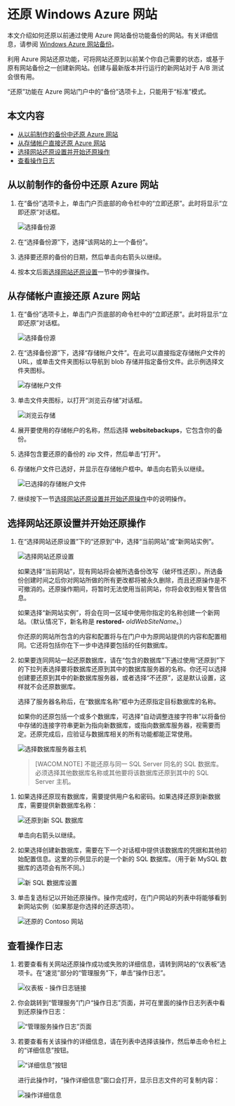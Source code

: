 <properties linkid="web-sites-restore" urlDisplayName="Restore a Windows Azure web site" pageTitle="Restore a Windows Azure web site" metaKeywords="Azure Web Sites, Restore, restoring" description="Learn how to restore your Azure web sites from backup." metaCanonical="" services="web-sites" documentationCenter="" title="Restore a Windows Azure web site" authors="timamm"  solutions="" writer="timamm" manager="paulettm" editor="mollybos"  />
<tags ms.service="web-sites"
    ms.date=""
    wacn.date=""
    />

# 还原 Windows Azure 网站

本文介绍如何还原以前通过使用 Azure 网站备份功能备份的网站。有关详细信息，请参阅 [Windows Azure 网站备份][Windows Azure 网站备份]。

利用 Azure 网站还原功能，可将网站还原到以前某个你自己需要的状态，或基于原有网站备份之一创建新网站。创建与最新版本并行运行的新网站对于 A/B 测试会很有用。

“还原”功能在 Azure 网站门户中的“备份”选项卡上，只能用于“标准”模式。

## 本文内容

-   [从以前制作的备份中还原 Azure 网站][从以前制作的备份中还原 Azure 网站]
-   [从存储帐户直接还原 Azure 网站][从存储帐户直接还原 Azure 网站]
-   [选择网站还原设置并开始还原操作][选择网站还原设置并开始还原操作]
-   [查看操作日志][查看操作日志]

<a name="PreviousBackup"></a>

## 从以前制作的备份中还原 Azure 网站

1.  在“备份”选项卡上，单击门户页底部的命令栏中的“立即还原”。此时将显示“立即还原”对话框。

    ![选择备份源][选择备份源]

2.  在“选择备份源”下，选择“该网站的上一个备份”。
3.  选择要还原的备份的日期，然后单击向右箭头以继续。
4.  按本文后面[选择网站还原设置][选择网站还原设置并开始还原操作]一节中的步骤操作。

<a name="StorageAccount"></a>

## 从存储帐户直接还原 Azure 网站

1.  在“备份”选项卡上，单击门户页底部的命令栏中的“立即还原”。此时将显示“立即还原”对话框。

    ![选择备份源][选择备份源]

2.  在“选择备份源”下，选择“存储帐户文件”。在此可以直接指定存储帐户文件的 URL，或单击文件夹图标以导航到 blob 存储并指定备份文件。此示例选择文件夹图标。

    ![存储帐户文件][存储帐户文件]

3.  单击文件夹图标，以打开“浏览云存储”对话框。

    ![浏览云存储][浏览云存储]

4.  展开要使用的存储帐户的名称，然后选择 **websitebackups**，它包含你的备份。
5.  选择包含要还原的备份的 zip 文件，然后单击“打开”。
6.  存储帐户文件已选好，并显示在存储帐户框中。单击向右箭头以继续。

    ![已选择的存储帐户文件][已选择的存储帐户文件]

7.  继续按下一节[选择网站还原设置并开始还原操作][选择网站还原设置并开始还原操作]中的说明操作。

<a name="RestoreSettings"></a>

## 选择网站还原设置并开始还原操作

1.  在“选择网站还原设置”下的“还原到”中，选择“当前网站”或“新网站实例”。

    ![选择网站还原设置][选择网站还原设置]

    如果选择“当前网站”，现有网站将会被所选备份改写（破坏性还原）。所选备份创建时间之后你对网站所做的所有更改都将被永久删除，而且还原操作是不可撤消的。还原操作期间，将暂时无法使用当前网站，你将会收到相关警告信息。

    如果选择“新网站实例”，将会在同一区域中使用你指定的名称创建一个新网站。（默认情况下，新名称是 **restored-** *oldWebSiteName*。）

    你还原的网站所包含的内容和配置将与在门户中为原网站提供的内容和配置相同。它还将包括你在下一步中选择要包括的任何数据库。

2.  如果要连同网站一起还原数据库，请在“包含的数据库”下通过使用“还原到”下的下拉列表选择要将数据库还原到其中的数据库服务器的名称。你还可以选择创建要还原到其中的新数据库服务器，或者选择“不还原”，这是默认设置，这样就不会还原数据库。

    选择了服务器名称后，在“数据库名称”框中为还原指定目标数据库的名称。

    如果你的还原包括一个或多个数据库，可选择“自动调整连接字符串”以将备份中存储的连接字符串更新为指向新数据库，或指向数据库服务器，视需要而定。还原完成后，应验证与数据库相关的所有功能都能正常使用。

    ![选择数据库服务器主机][选择数据库服务器主机]

    > [WACOM.NOTE] 不能还原与同一 SQL Server 同名的 SQL 数据库。必须选择其他数据库名称或其他要将该数据库还原到其中的 SQL Server 主机。

<!--     > [WACOM.NOTE] You can restore a MySQL数据库 with the same name to the same server, but be aware that this will clear out the existing content stored in the MySQL数据库. -->

1.  如果选择还原现有数据库，需要提供用户名和密码。如果选择还原到新数据库，需要提供新数据库名称：

    ![还原到新 SQL 数据库][还原到新 SQL 数据库]

    单击向右箭头以继续。

2.  如果选择创建新数据库，需要在下一个对话框中提供该数据库的凭据和其他初始配置信息。这里的示例显示的是一个新的 SQL 数据库。（用于新 MySQL 数据库的选项会有所不同。）

    ![新 SQL 数据库设置][新 SQL 数据库设置]

3.  单击复选标记以开始还原操作。操作完成时，在门户网站的列表中将能够看到新网站实例（如果那是你选择的还原选项）。

    ![还原的 Contoso 网站][还原的 Contoso 网站]

<a name="OperationLogs"></a>

## 查看操作日志

1.  若要查看有关网站还原操作成功或失败的详细信息，请转到网站的“仪表板”选项卡。在“速览”部分的“管理服务”下，单击“操作日志”。

    ![仪表板 - 操作日志链接][仪表板 - 操作日志链接]

2.  你会跳转到“管理服务”门户“操作日志”页面，并可在里面的操作日志列表中看到还原操作日志：

    ![“管理服务操作日志”页面][“管理服务操作日志”页面]

3.  若要查看有关该操作的详细信息，请在列表中选择该操作，然后单击命令栏上的“详细信息”按钮。

    ![“详细信息”按钮][“详细信息”按钮]

    进行此操作时，“操作详细信息”窗口会打开，显示日志文件的可复制内容：

    ![操作详细信息][操作详细信息]

<!-- IMAGES -->

  [Windows Azure 网站备份]: /zh-cn/documentation/articles/web-sites-backup/
  [从以前制作的备份中还原 Azure 网站]: #PreviousBackup
  [从存储帐户直接还原 Azure 网站]: #StorageAccount
  [选择网站还原设置并开始还原操作]: #RestoreSettings
  [查看操作日志]: #OperationLogs
  [选择备份源]: ./media/web-sites-restore/01ChooseBackupSource.png
  [存储帐户文件]: ./media/web-sites-restore/02StorageAccountFile.png
  [浏览云存储]: ./media/web-sites-restore/03BrowseCloudStorage.png
  [已选择的存储帐户文件]: ./media/web-sites-restore/04StorageAccountFileSelected.png
  [选择网站还原设置]: ./media/web-sites-restore/05ChooseRestoreSettings.png
  [选择数据库服务器主机]: ./media/web-sites-restore/06ChooseDBServer.png
  [还原到新 SQL 数据库]: ./media/web-sites-restore/07RestoreToNewSQLDB.png
  [新 SQL 数据库设置]: ./media/web-sites-restore/08NewSQLDBConfig.png
  [还原的 Contoso 网站]: ./media/web-sites-restore/09RestoredContosoWebSite.png
  [仪表板 - 操作日志链接]: ./media/web-sites-restore/10DashboardOperationLogsLink.png
  [“管理服务操作日志”页面]: ./media/web-sites-restore/11ManagementServicesOperationLogsList.png
  [“详细信息”按钮]: ./media/web-sites-restore/12DetailsButton.png
  [操作详细信息]: ./media/web-sites-restore/13OperationDetails.png
